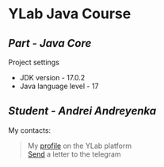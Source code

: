 # YLab Java Course
## _Part - Java Core_
Project settings
- JDK version - 17.0.2
- Java language level - 17 

## _Student - Andrei Andreyenka_
My contacts:
> My [profile] on the YLab platform\
> [Send] a letter to the telegram

[profile]: <https://university.ylab.io/pl/260549752>
[Send]: <https://t.me/bu_bu_xd>
